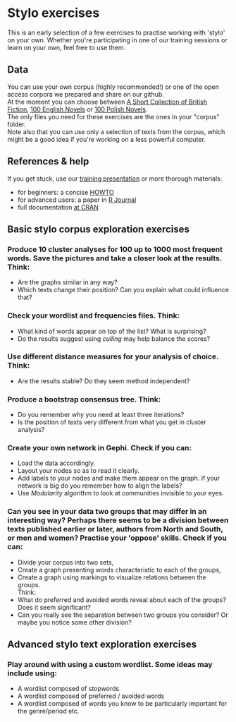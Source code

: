 # Stylo exercises
This is an early selection of a few exercises to practise working with 'stylo' on your own. Whether you're participating in one of our training sessions or learn on your own, feel free to use them.  

## Data
You can use your own corpus (highly recommended!) or one of the open access corpora we prepared and share on our github.  
At the moment you can choose between [A Short Collection of British Fiction](https://github.com/computationalstylistics/A_Small_Collection_of_British_Fiction), [100 English Novels](https://github.com/computationalstylistics/100_english_novels) or [100 Polish Novels](https://github.com/computationalstylistics/100_polish_novels).  
The only files you need for these exercises are the ones in your "corpus" folder.  
Note also that you can use only a selection of texts from the corpus, which might be a good idea if you're working on a less powerful computer. 

## References & help
If you get stuck, use our [training presentation](https://computationalstylistics.github.io/stylo_nutshell/) or more thorough materials:  
* for beginners: a concise [HOWTO](https://sites.google.com/site/computationalstylistics/stylo/stylo_howto.pdf)  
* for advanced users: a paper in [R Journal](https://journal.r-project.org/archive/2016/RJ-2016-007/RJ-2016-007.pdf)  
* full documentation [at CRAN](https://cran.r-project.org/web/packages/stylo/stylo.pdf)  

## Basic stylo corpus exploration exercises

### Produce 10 cluster analyses for 100 up to 1000 most frequent words. Save the pictures and take a closer look at the results. Think:
* Are the graphs similar in any way?  
* Which texts change their position? Can you explain what could influence that?  

### Check your wordlist and frequencies files. Think:
* What kind of words appear on top of the list? What is surprising?  
* Do the results suggest using *culling* may help balance the scores?  

### Use different distance measures for your analysis of choice. Think:
* Are the results stable? Do they seem method independent?  

### Produce a bootstrap consensus tree. Think:
* Do you remember why you need at least three iterations?  
* Is the position of texts very different from what you get in cluster analysis?  

### Create your own network in Gephi. Check if you can:
* Load the data accordingly.   
* Layout your nodes so as to read it clearly.  
* Add labels to your nodes and make them appear on the graph. If your network is big do you remember how to align the labels? 
* Use *Modularity* algorithm to look at communities invisible to your eyes.  

### Can you see in your data two groups that may differ in an interesting way? Perhaps there seems to be a division between texts published earlier or later, authors from North and South, or men and women? Practise your 'oppose' skills. Check if you can:  
* Divide your corpus into two sets,  
* Create a graph presenting words characteristic to each of the groups,  
* Create a graph using markings to visualize relations between the groups.  
Think:  
* What do preferred and avoided words reveal about each of the groups? Does it seem significant?  
* Can you really see the separation between two groups you consider? Or maybe you notice some other division?  

## Advanced stylo text exploration exercises

### Play around with using a custom wordlist. Some ideas may include using:
* A wordlist composed of stopwords  
* A wordlist composed of preferred / avoided words  
* A wordlist composed of words you know to be particularly important for the genre/period etc.  



